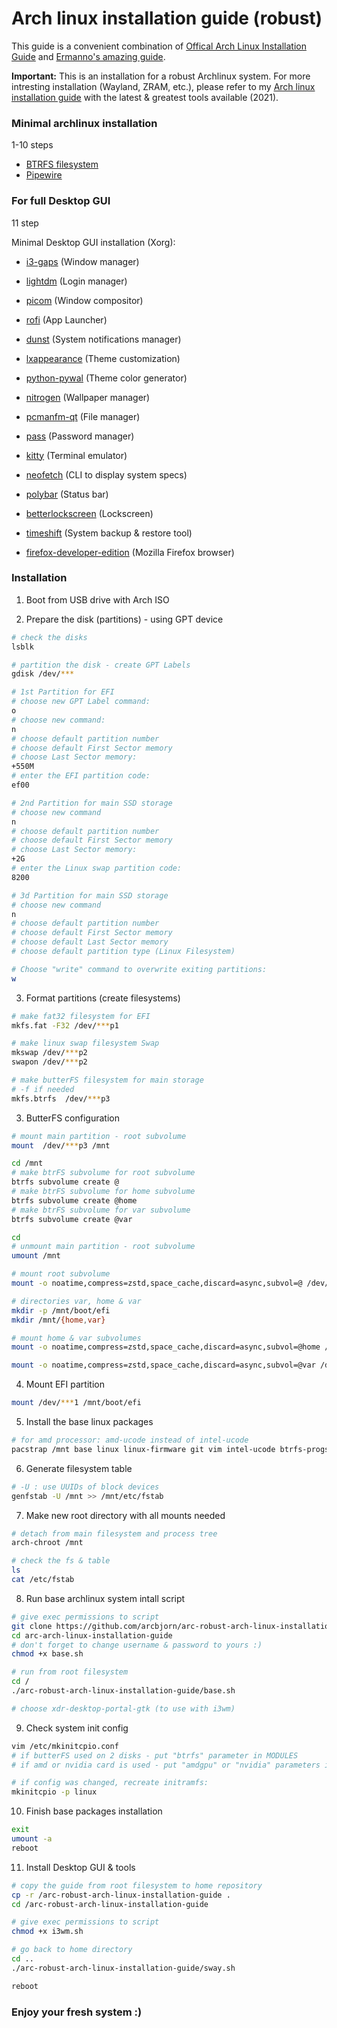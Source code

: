 # Arch linux installation guide (robust)

This guide is a convenient combination of [Offical Arch Linux Installation Guide](https://wiki.archlinux.org/title/Installation_guide) and [Ermanno's amazing guide](https://gitlab.com/eflinux/arch-basic).

**Important:** This is an installation for a robust Archlinux system. For more intresting installation (Wayland, ZRAM, etc.), please refer to my [Arch linux installation guide](https://github.com/arcbjorn/arc-arch-linux-installation-guide) with the latest & greatest tools available (2021).

### Minimal archlinux installation

1-10 steps

- [BTRFS filesystem](https://btrfs.wiki.kernel.org/index.php/Main_Page)
- [Pipewire](https://pipewire.org/)

### For full Desktop GUI

11 step

Minimal Desktop GUI installation (Xorg):

- [i3-gaps](https://github.com/Airblader/i3) (Window manager)
- [lightdm](https://github.com/canonical/lightdm) (Login manager)
- [picom](https://github.com/yshui/picom) (Window compositor)
- [rofi](https://github.com/davatorium/rofi) (App Launcher)
- [dunst](https://github.com/dunst-project/dunst) (System notifications manager)
- [lxappearance](https://archlinux.org/packages/community/x86_64/lxappearance/) (Theme customization)
- [python-pywal](https://github.com/dylanaraps/pywal) (Theme color generator)
- [nitrogen](https://github.com/l3ib/nitrogen) (Wallpaper manager)
- [pcmanfm-qt](https://github.com/lxqt/pcmanfm-qt) (File manager)
- [pass](https://www.passwordstore.org/) (Password manager)
- [kitty](https://github.com/kovidgoyal/kitty) (Terminal emulator)
- [neofetch](https://github.com/dylanaraps/neofetch) (CLI to display system specs)

- [polybar](https://github.com/polybar/polybar) (Status bar)
- [betterlockscreen](https://github.com/pavanjadhaw/betterlockscreen) (Lockscreen)
- [timeshift](https://github.com/teejee2008/timeshift) (System backup & restore tool)
- [firefox-developer-edition](https://www.mozilla.org/en-US/firefox/developer/) (Mozilla Firefox browser)

### Installation

1. Boot from USB drive with Arch ISO

2. Prepare the disk (partitions) - using GPT device

```bash
# check the disks
lsblk

# partition the disk - create GPT Labels
gdisk /dev/***

# 1st Partition for EFI
# choose new GPT Label command:
o
# choose new command:
n
# choose default partition number
# choose default First Sector memory
# choose Last Sector memory:
+550M
# enter the EFI partition code:
ef00

# 2nd Partition for main SSD storage
# choose new command
n
# choose default partition number
# choose default First Sector memory
# choose Last Sector memory:
+2G
# enter the Linux swap partition code:
8200

# 3d Partition for main SSD storage
# choose new command
n
# choose default partition number
# choose default First Sector memory
# choose default Last Sector memory
# choose default partition type (Linux Filesystem)

# Choose "write" command to overwrite exiting partitions:
w
```

3. Format partitions (create filesystems)

```bash
# make fat32 filesystem for EFI
mkfs.fat -F32 /dev/***p1

# make linux swap filesystem Swap
mkswap /dev/***p2
swapon /dev/***p2

# make butterFS filesystem for main storage
# -f if needed
mkfs.btrfs  /dev/***p3
```

3. ButterFS configuration

```bash
# mount main partition - root subvolume
mount  /dev/***p3 /mnt

cd /mnt
# make btrFS subvolume for root subvolume
btrfs subvolume create @
# make btrFS subvolume for home subvolume
btrfs subvolume create @home
# make btrFS subvolume for var subvolume
btrfs subvolume create @var

cd
# unmount main partition - root subvolume
umount /mnt

# mount root subvolume
mount -o noatime,compress=zstd,space_cache,discard=async,subvol=@ /dev/***p3 /mnt

# directories var, home & var
mkdir -p /mnt/boot/efi
mkdir /mnt/{home,var}

# mount home & var subvolumes
mount -o noatime,compress=zstd,space_cache,discard=async,subvol=@home /dev/***p3 /mnt/home

mount -o noatime,compress=zstd,space_cache,discard=async,subvol=@var /dev/***p3 /mnt/var
```

4. Mount EFI partition

```bash
mount /dev/***1 /mnt/boot/efi
```

5. Install the base linux packages

```bash
# for amd processor: amd-ucode instead of intel-ucode
pacstrap /mnt base linux linux-firmware git vim intel-ucode btrfs-progs
```

6. Generate filesystem table

```bash
# -U : use UUIDs of block devices
genfstab -U /mnt >> /mnt/etc/fstab
```

7. Make new root directory with all mounts needed

```bash
# detach from main filesystem and process tree
arch-chroot /mnt

# check the fs & table
ls
cat /etc/fstab
```

8. Run base archlinux system intall script

```bash
# give exec permissions to script
git clone https://github.com/arcbjorn/arc-robust-arch-linux-installation-guide
cd arc-arch-linux-installation-guide
# don't forget to change username & password to yours :)
chmod +x base.sh

# run from root filesystem
cd /
./arc-robust-arch-linux-installation-guide/base.sh

# choose xdr-desktop-portal-gtk (to use with i3wm)
```

9. Check system init config

```bash
vim /etc/mkinitcpio.conf
# if butterFS used on 2 disks - put "btrfs" parameter in MODULES
# if amd or nvidia card is used - put "amdgpu" or "nvidia" parameters in MODULES accordingly

# if config was changed, recreate initramfs:
mkinitcpio -p linux
```

10. Finish base packages installation

```bash
exit
umount -a
reboot
```

11. Install Desktop GUI & tools

```bash
# copy the guide from root filesystem to home repository
cp -r /arc-robust-arch-linux-installation-guide .
cd /arc-robust-arch-linux-installation-guide

# give exec permissions to script
chmod +x i3wm.sh

# go back to home directory
cd ..
./arc-robust-arch-linux-installation-guide/sway.sh

reboot
```

### Enjoy your fresh system :)
